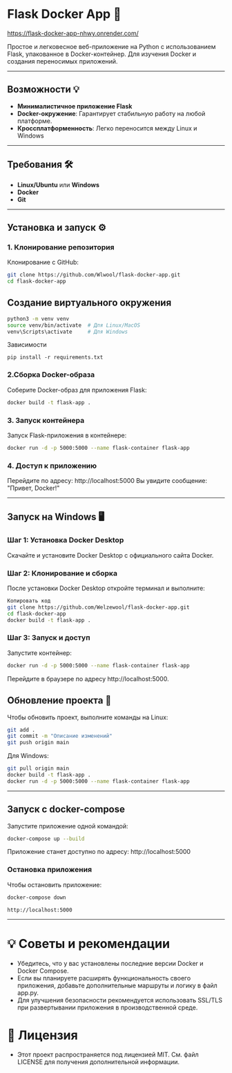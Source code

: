 # Flask Docker App 🚀

https://flask-docker-app-nhwy.onrender.com/

Простое и легковесное веб-приложение на Python с использованием Flask, упакованное в Docker-контейнер. Для изучения Docker и создания переносимых приложений.

---

## Возможности 💡
- **Минималистичное приложение Flask**
- **Docker-окружение**: Гарантирует стабильную работу на любой платформе.
- **Кроссплатформенность**: Легко переносится между Linux и Windows

---

## Требования 🛠
- **Linux/Ubuntu** или **Windows**
- **Docker** 
- **Git**

---

## Установка и запуск ⚙️

### 1. Клонирование репозитория
Клонирование с GitHub:

```bash
git clone https://github.com/Wlwool/flask-docker-app.git
cd flask-docker-app
```

## Создание виртуального окружения
```bash
python3 -m venv venv
source venv/bin/activate  # Для Linux/MacOS
venv\Scripts\activate     # Для Windows
```

Зависимости
```commandline
pip install -r requirements.txt
```

### 2.Сборка Docker-образа
Соберите Docker-образ для приложения Flask:

```bash
docker build -t flask-app .
```

### 3. Запуск контейнера
Запуск Flask-приложения в контейнере:

```bash
docker run -d -p 5000:5000 --name flask-container flask-app
```

### 4. Доступ к приложению
Перейдите по адресу:
http://localhost:5000
Вы увидите сообщение: "Привет, Docker!"

---

## Запуск на Windows 🖥️
### Шаг 1: Установка Docker Desktop
Скачайте и установите Docker Desktop с официального сайта Docker.

### Шаг 2: Клонирование и сборка
После установки Docker Desktop откройте терминал и выполните:

```bash
Копировать код
git clone https://github.com/Welzewool/flask-docker-app.git
cd flask-docker-app
docker build -t flask-app .
```

### Шаг 3: Запуск и доступ
Запустите контейнер:

```bash
docker run -d -p 5000:5000 --name flask-container flask-app
```

Перейдите в браузере по адресу http://localhost:5000.

## Обновление проекта 🔄
Чтобы обновить проект, выполните команды на Linux:

```bash
git add .
git commit -m "Описание изменений"
git push origin main
```

Для Windows:

```bash
git pull origin main
docker build -t flask-app .
docker run -d -p 5000:5000 --name flask-container flask-app
```

---

## Запуск с docker-compose
Запустите приложение одной командой:

```bash
docker-compose up --build
```

Приложение станет доступно по адресу:
http://localhost:5000

### Остановка приложения
Чтобы остановить приложение:
```bash
docker-compose down
```

```commandline
http://localhost:5000
```


---

# 💡 Советы и рекомендации
- Убедитесь, что у вас установлены последние версии Docker и Docker Compose.
- Если вы планируете расширять функциональность своего приложения, добавьте дополнительные маршруты и логику в файл app.py.
- Для улучшения безопасности рекомендуется использовать SSL/TLS при развертывании приложения в производственной среде.

# 📜 Лицензия

- Этот проект распространяется под лицензией MIT. См. файл LICENSE для получения дополнительной информации.
